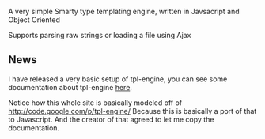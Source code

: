 A very simple Smarty type templating engine, written in Javsacript and Object Oriented

Supports parsing raw strings or loading a file using Ajax

## News ##

I have released a very basic setup of tpl-engine, you can see some documentation about tpl-engine [here](http://code.google.com/p/js-tpl-engine/wiki/HowToUsev01).

Notice how this whole site is basically modeled off of http://code.google.com/p/tpl-engine/ Because this is basically a port of that to Javascript. And the creator of that agreed to let me copy the documentation.